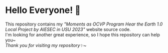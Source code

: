 # **Hello Everyone!** 👋
This repository contains my *"Moments as OCVP Program Hear the Earth 1.0 Local Project by AIESEC in USU 2023"* website source code.  
I'm looking for another great experience, so I hope this repository can help you~  
*Thank you for visiting my repository✨~*
